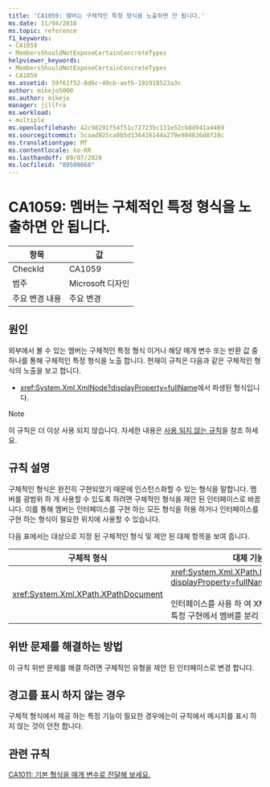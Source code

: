```yaml
---
title: 'CA1059: 멤버는 구체적인 특정 형식을 노출하면 안 됩니다.'
ms.date: 11/04/2016
ms.topic: reference
f1_keywords:
- CA1059
- MembersShouldNotExposeCertainConcreteTypes
helpviewer_keywords:
- MembersShouldNotExposeCertainConcreteTypes
- CA1059
ms.assetid: 59f61f52-8d6c-49cb-aefb-191910523a3c
author: mikejo5000
ms.author: mikejo
manager: jillfra
ms.workload:
- multiple
ms.openlocfilehash: 42c98291f54f51c727235c131e52cb0d941a4469
ms.sourcegitcommit: 5caad925ca0b5d136416144a279e984836d8f28c
ms.translationtype: MT
ms.contentlocale: ko-KR
ms.lasthandoff: 09/07/2020
ms.locfileid: "89509668"
---
```

# <a name="ca1059-members-should-not-expose-certain-concrete-types"></a>CA1059: 멤버는 구체적인 특정 형식을 노출하면 안 됩니다.

|항목|값|
|-|-|
|CheckId|CA1059|
|범주|Microsoft 디자인|
|주요 변경 내용|주요 변경|

## <a name="cause"></a>원인
외부에서 볼 수 있는 멤버는 구체적인 특정 형식 이거나 해당 매개 변수 또는 반환 값 중 하나를 통해 구체적인 특정 형식을 노출 합니다. 현재이 규칙은 다음과 같은 구체적인 형식의 노출을 보고 합니다.

- <xref:System.Xml.XmlNode?displayProperty=fullName>에서 파생된 형식입니다.

> [!NOTE]
> 이 규칙은 더 이상 사용 되지 않습니다. 자세한 내용은 [사용 되지 않는 규칙](fxcop-unported-deprecated-rules.md)을 참조 하세요.

## <a name="rule-description"></a>규칙 설명
구체적인 형식은 완전히 구현되었기 때문에 인스턴스화할 수 있는 형식을 말합니다. 멤버를 광범위 하 게 사용할 수 있도록 하려면 구체적인 형식을 제안 된 인터페이스로 바꿉니다. 이를 통해 멤버는 인터페이스를 구현 하는 모든 형식을 허용 하거나 인터페이스를 구현 하는 형식이 필요한 위치에 사용할 수 있습니다.

다음 표에서는 대상으로 지정 된 구체적인 형식 및 제안 된 대체 항목을 보여 줍니다.

|구체적 형식|대체 기능|
|-------------------|-----------------|
|<xref:System.Xml.XPath.XPathDocument>|<xref:System.Xml.XPath.IXPathNavigable?displayProperty=fullName>.<br /><br /> 인터페이스를 사용 하 여 XML 데이터 원본의 특정 구현에서 멤버를 분리 합니다.|

## <a name="how-to-fix-violations"></a>위반 문제를 해결하는 방법
이 규칙 위반 문제를 해결 하려면 구체적인 유형을 제안 된 인터페이스로 변경 합니다.

## <a name="when-to-suppress-warnings"></a>경고를 표시 하지 않는 경우
구체적 형식에서 제공 하는 특정 기능이 필요한 경우에는이 규칙에서 메시지를 표시 하지 않는 것이 안전 합니다.

## <a name="related-rules"></a>관련 규칙
[CA1011: 기본 형식을 매개 변수로 전달해 보세요.](../code-quality/ca1011.md)
